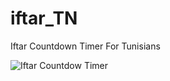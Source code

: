 # iftar_TN
Iftar Countdown Timer For Tunisians

![Iftar Countdow Timer](https://i.imgur.com/CEnvc1r.png)
